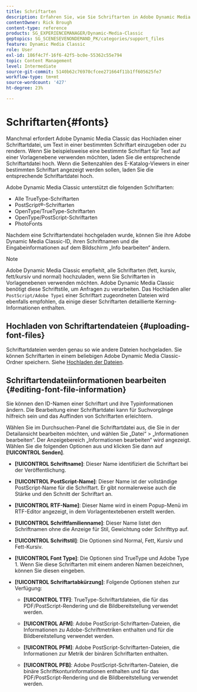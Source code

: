 ```yaml
---
title: Schriftarten
description: Erfahren Sie, wie Sie Schriftarten in Adobe Dynamic Media Classic verwenden.
contentOwner: Rick Brough
content-type: reference
products: SG_EXPERIENCEMANAGER/Dynamic-Media-Classic
geptopics: SG_SCENESEVENONDEMAND_PK/categories/support_files
feature: Dynamic Media Classic
role: User
exl-id: 186f4c7f-16f6-42f5-bc0e-55362c55e794
topic: Content Management
level: Intermediate
source-git-commit: 5140b62c76970cfcee271664f11b1ff605625fe7
workflow-type: tm+mt
source-wordcount: '427'
ht-degree: 23%

---
```


# Schriftarten{#fonts}

Manchmal erfordert Adobe Dynamic Media Classic das Hochladen einer Schriftartdatei, um Text in einer bestimmten Schriftart einzugeben oder zu rendern. Wenn Sie beispielsweise eine bestimmte Schriftart für Text auf einer Vorlagenebene verwenden möchten, laden Sie die entsprechende Schriftartdatei hoch. Wenn die Seitenzahlen des E-Katalog-Viewers in einer bestimmten Schriftart angezeigt werden sollen, laden Sie die entsprechende Schriftartdatei hoch.

Adobe Dynamic Media Classic unterstützt die folgenden Schriftarten:

* Alle TrueType-Schriftarten
* PostScript®-Schriftarten
* OpenType/TrueType-Schriftarten
* OpenType/PostScript-Schriftarten
* PhotoFonts

Nachdem eine Schriftartendatei hochgeladen wurde, können Sie ihre Adobe Dynamic Media Classic-ID, ihren Schriftnamen und die Eingabeinformationen auf dem Bildschirm „Info bearbeiten“ ändern.

>[!NOTE]
>
>Adobe Dynamic Media Classic empfiehlt, alle Schriftarten (fett, kursiv, fett/kursiv und normal) hochzuladen, wenn Sie Schriftarten in Vorlagenebenen verwenden möchten. Adobe Dynamic Media Classic benötigt diese Schriftstile, um Anfragen zu verarbeiten. Das Hochladen aller `PostScript/Adobe Type1` einer Schriftart zugeordneten Dateien wird ebenfalls empfohlen, da einige dieser Schriftarten detaillierte Kerning-Informationen enthalten.

## Hochladen von Schriftartendateien {#uploading-font-files}

Schriftartdateien werden genau so wie andere Dateien hochgeladen. Sie können Schriftarten in einem beliebigen Adobe Dynamic Media Classic-Ordner speichern. Siehe [Hochladen der Dateien](uploading-files.md#uploading_your_files).

## Schriftartendateiinformationen bearbeiten {#editing-font-file-information}

Sie können den ID-Namen einer Schriftart und ihre Typinformationen ändern. Die Bearbeitung einer Schriftartdatei kann für Suchvorgänge hilfreich sein und das Auffinden von Schriftarten erleichtern.

Wählen Sie im Durchsuchen-Panel die Schriftartdatei aus, die Sie in der Detailansicht bearbeiten möchten, und wählen Sie „Datei“ > „Informationen bearbeiten“. Der Anzeigebereich „Informationen bearbeiten“ wird angezeigt. Wählen Sie die folgenden Optionen aus und klicken Sie dann auf **[!UICONTROL Senden]**.

* **[!UICONTROL Schriftname]**: Dieser Name identifiziert die Schriftart bei der Veröffentlichung.

* **[!UICONTROL PostScript-Name]**: Dieser Name ist der vollständige PostScript-Name für die Schriftart. Er gibt normalerweise auch die Stärke und den Schnitt der Schriftart an.

* **[!UICONTROL RTF-Name]**: Dieser Name wird in einem Popup-Menü im RTF-Editor angezeigt, in dem Vorlagentextebenen erstellt werden.

* **[!UICONTROL Schriftfamilienname]**: Dieser Name listet den Schriftnamen ohne die Anzeige für Stil, Gewichtung oder Schrifttyp auf.

* **[!UICONTROL Schriftstil]**: Die Optionen sind Normal, Fett, Kursiv und Fett-Kursiv.

* **[!UICONTROL Font Type]**: Die Optionen sind TrueType und Adobe Type 1. Wenn Sie diese Schriftarten mit einem anderen Namen bezeichnen, können Sie diesen eingeben.

* **[!UICONTROL Schriftartabkürzung]**: Folgende Optionen stehen zur Verfügung:

   * **[!UICONTROL TTF]**: TrueType-Schriftartdateien, die für das PDF/PostScript-Rendering und die Bildbereitstellung verwendet werden.

   * **[!UICONTROL AFM]**: Adobe PostScript-Schriftarten-Dateien, die Informationen zu Adobe-Schriftmetriken enthalten und für die Bildbereitstellung verwendet werden.

   * **[!UICONTROL PFM]**: Adobe PostScript-Schriftarten-Dateien, die Informationen zur Metrik der binären Schriftarten enthalten.

   * **[!UICONTROL PFB]**: Adobe PostScript-Schriftarten-Dateien, die binäre Schriftkonturinformationen enthalten und für das PDF/PostScript-Rendering und die Bildbereitstellung verwendet werden.
